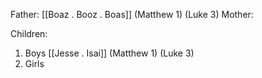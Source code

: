 Father: [[Boaz . Booz . Boas]] (Matthew 1) (Luke 3)
Mother: 

Children:
1) Boys
	[[Jesse . Isai]] (Matthew 1) (Luke 3)
2) Girls
	